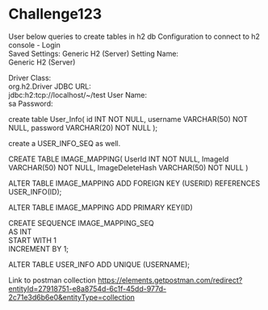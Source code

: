 # Challenge123

User below queries to create tables in h2 db
Configuration to connect to h2 console - 
Login	
Saved Settings:	
Generic H2 (Server)
Setting Name:	
Generic H2 (Server)
  
Driver Class:	
org.h2.Driver
JDBC URL:	
jdbc:h2:tcp://localhost/~/test
User Name:	
sa
Password:	
   
   
create table User_Info( 
   id INT NOT NULL, 
   username VARCHAR(50) NOT NULL, 
   password VARCHAR(20) NOT NULL 
);

create a USER_INFO_SEQ as well.

CREATE TABLE IMAGE_MAPPING(
    UserId INT NOT NULL,
    ImageId VARCHAR(50) NOT NULL,
    ImageDeleteHash VARCHAR(50) NOT NULL
)

ALTER TABLE IMAGE_MAPPING
    ADD FOREIGN KEY (USERID) 
REFERENCES USER_INFO(ID);


ALTER TABLE IMAGE_MAPPING ADD PRIMARY KEY(ID)

CREATE SEQUENCE IMAGE_MAPPING_SEQ   
AS INT  
START WITH 1  
INCREMENT BY 1;  


ALTER TABLE USER_INFO ADD UNIQUE (USERNAME);

Link to postman collection
https://elements.getpostman.com/redirect?entityId=27918751-e8a8754d-6c1f-45dd-977d-2c71e3d6b6e0&entityType=collection
